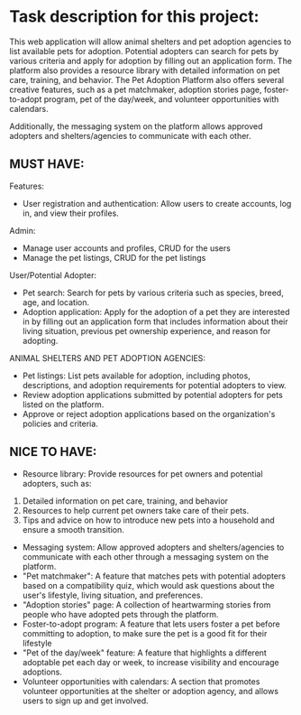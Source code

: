 # Task description for this project:

This web application will allow animal shelters and pet adoption agencies to list available pets for adoption. Potential adopters can search for pets by various criteria and apply for adoption by filling out an application form. The platform also provides a resource library with detailed information on pet care, training, and behavior.
The Pet Adoption Platform also offers several creative features, such as a pet matchmaker, adoption stories page, foster-to-adopt program, pet of the day/week, and volunteer opportunities with calendars.

Additionally, the messaging system on the platform allows approved adopters and shelters/agencies to communicate with each other.

## MUST HAVE:

Features:

- User registration and authentication: Allow users to create accounts, log in, and view their profiles.

Admin:
- Manage user accounts and profiles, CRUD for the users
- Manage the pet listings, CRUD for the pet listings

User/Potential Adopter:
- Pet search: Search for pets by various criteria such as species, breed, age, and location. 
- Adoption application: Apply for the adoption of a pet they are interested in by filling out an application form that includes information about their living situation, previous pet ownership experience, and reason for adopting.

ANIMAL SHELTERS AND PET ADOPTION AGENCIES:
- Pet listings: List pets available for adoption, including photos, descriptions, and adoption requirements for potential adopters to view.
- Review adoption applications submitted by potential adopters for pets listed on the platform.
- Approve or reject adoption applications based on the organization's policies and criteria.

## NICE TO HAVE:

- Resource library: Provide resources for pet owners and potential adopters, such as:
  
1. Detailed information on pet care, training, and behavior
2. Resources to help current pet owners take care of their pets.
3. Tips and advice on how to introduce new pets into a household and ensure a smooth transition.

- Messaging system: Allow approved adopters and shelters/agencies to communicate with each other through a messaging system on the platform.
- "Pet matchmaker": A feature that matches pets with potential adopters based on a compatibility quiz, which would ask questions about the user's lifestyle, living situation, and preferences.
- "Adoption stories" page: A collection of heartwarming stories from people who have adopted pets through the platform.
- Foster-to-adopt program: A feature that lets users foster a pet before committing to adoption,  to make sure the pet is a good fit for their lifestyle
- "Pet of the day/week" feature: A feature that highlights a different adoptable pet each day or week, to increase visibility and encourage adoptions.
- Volunteer opportunities with calendars: A section that promotes volunteer opportunities at the shelter or adoption agency, and allows users to sign up and get involved. 

